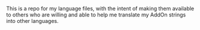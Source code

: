 This is a repo for my language files, with the intent of making them available to others who are willing and able to help me translate my AddOn strings into other languages.
